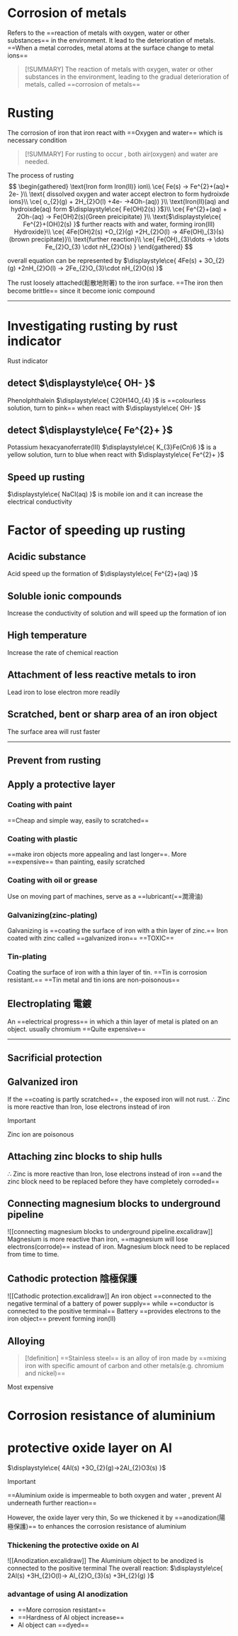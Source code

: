 # Corrosion of metals 
Refers to the ==reaction of metals with oxygen, water or other substances== in the environment. It lead to the  deterioration of metals. ==When a metal corrodes, metal atoms at the surface change to metal ions== 

> [!SUMMARY]
>  The reaction of metals with oxygen, water or other substances in the environment, leading to the gradual deterioration of metals, called ==corrosion of metals== 

# Rusting
The corrosion of iron that iron react with ==Oxygen and water== which is necessary condition

> [!SUMMARY]
> For rusting to occur , both air(oxygen) and water are needed. 

The process of rusting 
$$
\begin{gathered}
\text{Iron form Iron(II)} ion\\
\ce{ Fe(s) -> Fe^{2}+(aq)+ 2e- }\\
\text{ dissolved oxygen and water accept electron to form hydroixde ions}\\
\ce{ o_{2}(g) + 2H_{2}O(l) +4e- ->4Oh-(aq)) }\\
\text{Iron(II)(aq) and hydroixde(aq) form $\displaystyle\ce{ Fe(OH)2(s) }$}\\
\ce{ Fe^{2}+(aq) + 2Oh-(aq) -> Fe(OH)2(s)(Green preicipitate) }\\
\text{$\displaystyle\ce{ Fe^{2}+(OH)2(s) }$ further reacts with and water, forming iron(III) Hydroxide}\\
\ce{ 4Fe(OH)2(s) +O_{2}(g) +2H_{2}O(l) -> 4Fe(OH)_{3}(s) (brown precipitate)}\\
\text{further reaction}\\
\ce{ Fe(OH)_{3}\dots -> \dots Fe_{2}O_{3} \cdot nH_{2}O(s) }
\end{gathered}
$$

overall equation can be represented by 
$\displaystyle\ce{ 4Fe(s) + 3O_{2}(g) +2nH_{2}O(l) -> 2Fe_{2}O_{3}\cdot nH_{2}O(s) }$

The rust loosely attached(鬆散地附著) to the iron surface. ==The iron then become brittle== since it become ionic compound

---
# Investigating rusting by rust indicator
 Rust indicator 
## detect $\displaystyle\ce{ OH- }$ 
Phenolphthalein $\displaystyle\ce{ C20H14O_{4} }$ is ==colourless solution, turn to pink== when react with $\displaystyle\ce{ OH- }$ 
## detect $\displaystyle\ce{ Fe^{2}+ }$ 
Potassium hexacyanoferrate(III) $\displaystyle\ce{ K_{3}Fe(Cn)6 }$ is a yellow solution, turn to blue when react with $\displaystyle\ce{ Fe^{2}+ }$ 
## Speed up rusting 
$\displaystyle\ce{ NaCl(aq) }$ is mobile ion and it can increase the electrical conductivity

# Factor of speeding up rusting
## Acidic substance
Acid speed up the formation of $\displaystyle\ce{ Fe^{2}+(aq) }$ 
## Soluble ionic compounds
Increase the conductivity of solution and will speed up the formation of ion
## High temperature 
Increase the rate of chemical reaction
## Attachment of less reactive metals to iron
Lead iron to lose electron more readily
## Scratched, bent or sharp area of an iron object
The surface area will rust faster

---
## Prevent from rusting
## Apply a protective layer
### Coating with paint
==Cheap and simple way, easily to scratched==
### Coating with plastic 
==make iron objects more appealing and last longer==. More ==expensive== than painting, easily scratched
### Coating with oil or grease
Use on moving part of machines, serve as a ==lubricant(==潤滑油)
### Galvanizing(zinc-plating) 
Galvanizing is ==coating the surface of iron with a thin layer of zinc.==
Iron coated with zinc called ==galvanized iron== 
==TOXIC==
### Tin-plating
Coating the surface of iron with a thin layer of tin.
==Tin is corrosion resistant.==
==Tin metal and tin ions are non-poisonous==
## Electroplating 電鍍
An ==electrical progress== in which a thin layer of metal is plated on an object. usually chromium
==Quite expensive==

---

## Sacrificial protection
## Galvanized iron
If the ==coating is partly scratched== , the exposed iron will not rust.
$\displaystyle\therefore$ Zinc is more reactive than Iron, lose electrons instead of iron
> [!IMPORTANT]
> Zinc ion are poisonous

## Attaching zinc blocks to ship hulls
$\displaystyle\therefore$ Zinc is more reactive than Iron, lose electrons instead of iron
==and the zinc block need to be replaced before they have completely corroded==
## Connecting magnesium blocks to underground pipeline
![[connecting magnesium blocks to underground pipeline.excalidraw]]
Magnesium is more reactive than iron, ==magnesium will lose electrons(corrode)==
instead of iron.
Magnesium block need to be replaced from time to time.
## Cathodic protection 陰極保護
![[Cathodic protection.excalidraw]]
An iron object ==connected to the negative terminal of a battery of power supply==
while ==conductor is connected to the positive terminal==
Battery ==provides electrons to the iron object== prevent forming iron(II)
## Alloying

> [!definition]
> ==Stainless steel== is an alloy of iron made by ==mixing iron with specific amount of carbon and other metals(e.g. chromium and nickel)==

Most expensive
# Corrosion resistance of aluminium
# protective oxide layer on Al

$\displaystyle\ce{ 4Al(s) +3O_{2}(g)->2Al_{2}O3(s) }$
> [!IMPORTANT]
==Aluminium oxide is impermeable to both oxygen and water , prevent Al underneath further reaction==

However, the oxide layer very thin,
So we thickened it by ==anodization(陽極保護)== to enhances the corrosion resistance of aluminium
### Thickening the protective oxide on Al
![[Anodization.excalidraw]]
The Aluminium object to be anodized is connected to the positive terminal
The overall reaction:
$\displaystyle\ce{ 2Al(s) +3H_{2}O(l)-> Al_{2}O_{3}(s) +3H_{2}(g) }$
### advantage of using Al anodization
- ==More corrosion resistant==
- ==Hardness of Al object increase==
- Al object can ==dyed==